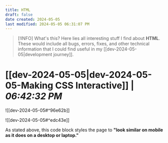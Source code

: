 ```yaml
---
title: HTML
draft: false
date created: 2024-05-05
last modified: 2024-05-05 06:31:07 PM
---
```



> [!INFO] What's this?
> Here lies all interesting stuff I find about **HTML**. These would include all bugs, errors, fixes, and other technical information that I could find useful in my [[dev-2024-05-05|development journey]].

# **[[dev-2024-05-05|dev-2024-05-05-Making CSS Interactive]]** | *06:42:32 PM*

![[dev-2024-05-05#^96e62b]]

![[dev-2024-05-05#^edc43e]]

As stated above, this code block styles the page to **"look similar on mobile as it does on a desktop or laptop."**